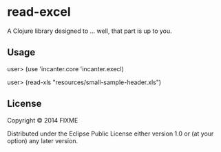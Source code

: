 # read-excel

A Clojure library designed to ... well, that part is up to you.

## Usage

user> (use 'incanter.core
	   'incanter.execl)

user> (read-xls "resources/small-sample-header.xls")

## License

Copyright © 2014 FIXME

Distributed under the Eclipse Public License either version 1.0 or (at
your option) any later version.
